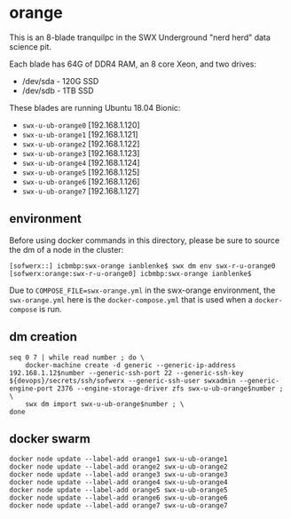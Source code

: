 # orange

This is an 8-blade tranquilpc in the SWX Underground "nerd herd" data science pit.

Each blade has 64G of DDR4 RAM, an 8 core Xeon, and two drives:

- /dev/sda - 120G SSD
- /dev/sdb - 1TB SSD

These blades are running Ubuntu 18.04 Bionic:

- `swx-u-ub-orange0` [192.168.1.120]
- `swx-u-ub-orange1` [192.168.1.121]
- `swx-u-ub-orange2` [192.168.1.122]
- `swx-u-ub-orange3` [192.168.1.123]
- `swx-u-ub-orange4` [192.168.1.124]
- `swx-u-ub-orange5` [192.168.1.125]
- `swx-u-ub-orange6` [192.168.1.126]
- `swx-u-ub-orange7` [192.168.1.127]

## environment

Before using docker commands in this directory, please be sure to source the dm of a node in the cluster:

    [sofwerx::] icbmbp:swx-orange ianblenke$ swx dm env swx-r-u-orange0
    [sofwerx:orange:swx-r-u-orange0] icbmbp:swx-orange ianblenke$

Due to `COMPOSE_FILE=swx-orange.yml` in the swx-orange environment, the `swx-orange.yml` here is the `docker-compose.yml` that is used when a `docker-compose` is run.

## dm creation

    seq 0 7 | while read number ; do \
        docker-machine create -d generic --generic-ip-address 192.168.1.12$number --generic-ssh-port 22 --generic-ssh-key ${devops}/secrets/ssh/sofwerx --generic-ssh-user swxadmin --generic-engine-port 2376 --engine-storage-driver zfs swx-u-ub-orange$number ; \
        swx dm import swx-u-ub-orange$number ; \
    done

## docker swarm

    docker node update --label-add orange1 swx-u-ub-orange1
    docker node update --label-add orange2 swx-u-ub-orange2
    docker node update --label-add orange3 swx-u-ub-orange3
    docker node update --label-add orange4 swx-u-ub-orange4
    docker node update --label-add orange5 swx-u-ub-orange5
    docker node update --label-add orange6 swx-u-ub-orange6
    docker node update --label-add orange7 swx-u-ub-orange7


